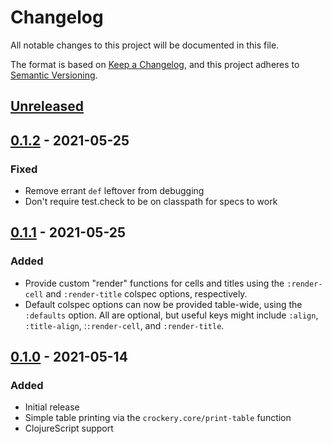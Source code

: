 # Changelog
All notable changes to this project will be documented in this file.

The format is based on [Keep a Changelog](https://keepachangelog.com/en/1.0.0/),
and this project adheres to [Semantic Versioning](https://semver.org/spec/v2.0.0.html).

## [Unreleased]

## [0.1.2] - 2021-05-25
### Fixed
- Remove errant `def` leftover from debugging
- Don't require test.check to be on classpath for specs to work

## [0.1.1] - 2021-05-25
### Added
- Provide custom "render" functions for cells and titles using the
  `:render-cell` and `:render-title` colspec options, respectively.
- Default colspec options can now be provided table-wide, using the
  `:defaults` option. All are optional, but useful keys might include
  `:align`, `:title-align`, :`:render-cell`, and `:render-title`.

## [0.1.0] - 2021-05-14
### Added
- Initial release
- Simple table printing via the `crockery.core/print-table` function
- ClojureScript support

[Unreleased]: https://github.com/jgdavey/crockery/compare/v0.1.2...HEAD
[0.1.2]: https://github.com/jgdavey/crockery/compare/v0.1.1...v0.1.2
[0.1.1]: https://github.com/jgdavey/crockery/compare/v0.1.0...v0.1.1
[0.1.0]: https://github.com/jgdavey/crockery/compare/...v0.1.0
